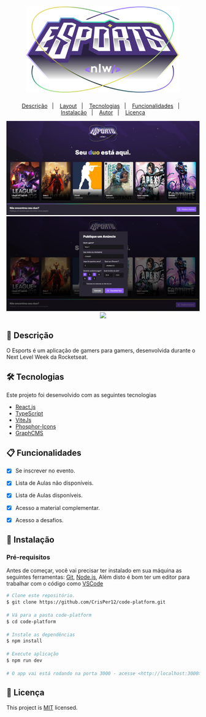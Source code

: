 <h1 align="center">
  <img width="400px" src="https://github.com/CrisPer12/NLW-Esports/blob/main/web/src/assets/logo-nlw-esports.svg" />
  <br />
</h1>
<p align="center">
  <a href="#page_facing_up-descrição">Descrição</a>&nbsp;&nbsp;&nbsp;|&nbsp;&nbsp;&nbsp;
  <a href="#art-Layout">Layout</a>&nbsp;&nbsp;&nbsp;|&nbsp;&nbsp;&nbsp;
  <a href="#-tecnologias">Tecnologias</a>&nbsp;&nbsp;&nbsp;|&nbsp;&nbsp;&nbsp;
  <a href="#clipboard-Funcionalidades">Funcionalidades</a>&nbsp;&nbsp;&nbsp;|&nbsp;&nbsp;&nbsp;
  <a href="#closed_book-instalação">Instalação</a>&nbsp;&nbsp;&nbsp;|&nbsp;&nbsp;&nbsp;
  <a href="#man-Autor">Autor</a>&nbsp;&nbsp;&nbsp;|&nbsp;&nbsp;&nbsp;
  <a href="#memo-Licença">Licença</a>
</p>


<div align="center">
  <img  width="700px" src="https://github.com/CrisPer12/NLW-Esports/blob/main/home.JPG" />
  <img  width="700px" src="https://github.com/CrisPer12/NLW-Esports/blob/main/modal.JPG" />
  <img  width="700px" src="https://github.com/CrisPer12/NLW-Esports/blob/main/Record_2022-11-10-10-23-09_AdobeExpress.gif" />
</div>

## :page_facing_up: Descrição
O Esports é um aplicação de gamers para gamers, desenvolvida durante o Next Level Week da Rocketseat.


## 🛠 Tecnologias
Este projeto foi desenvolvido com as seguintes tecnologias

- [React.js](https://pt-br.reactjs.org/)
- [TypeScript](https://www.typescriptlang.org/)
- [ViteJs](https://vitejs.dev/guide/)
- [Phosphor-Icons](https://phosphoricons.com/)
- [GraphCMS](https://graphcms.com/)

## :clipboard: Funcionalidades
- [x] Se inscrever no evento.
- [x] Lista de Aulas não disponíveis.
- [x] Lista de Aulas disponíveis.
- [x] Acesso a material complementar.
- [x] Acesso a desafios.


## :closed_book: Instalação

### Pré-requisitos
Antes de começar, você vai precisar ter instalado em sua máquina as seguintes ferramentas:
[Git](https://git-scm.com), [Node.js](https://nodejs.org/en/), Além disto é bom ter um editor para trabalhar com o código como [VSCode](https://code.visualstudio.com/)

```bash
# Clone este repositório.
$ git clone https://github.com/CrisPer12/code-platform.git

# Vá para a pasta code-platform
$ cd code-platform

# Instale as dependências
$ npm install 

# Execute aplicação
$ npm run dev

# O app vai está rodando na porta 3000 - acesse <http://localhost:3000>
```



## :memo: Licença

This project is [MIT](./LICENSE.txt) licensed.
